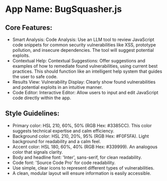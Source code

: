 # **App Name**: BugSquasher.js

## Core Features:

- Smart Analysis: Code Analysis: Use an LLM tool to review JavaScript code snippets for common security vulnerabilities like XSS, prototype pollution, and insecure dependencies. The tool will suggest potential exploits.
- Contextual Help: Contextual Suggestions: Offer suggestions and examples of how to remediate found vulnerabilities, using current best practices. This should function like an intelligent help system that guides the user to safe code.
- Results View: Vulnerability Display: Clearly show found vulnerabilities and potential exploits in an intuitive manner.
- Code Editor: Interactive Editor: Allow users to input and edit JavaScript code directly within the app.

## Style Guidelines:

- Primary color: HSL 210, 60%, 50% (RGB Hex: #3385CC). This color suggests technical expertise and calm efficiency.
- Background color: HSL 210, 20%, 95% (RGB Hex: #F0F5FA). Light background for readability and a calm feel.
- Accent color: HSL 180, 60%, 40% (RGB Hex: #339999). An analogous color that signals clarity.
- Body and headline font: 'Inter', sans-serif, for clean readability.
- Code font: 'Source Code Pro' for code readability.
- Use simple, clear icons to represent different types of vulnerabilities.
- A clean, modular layout will ensure information is easily accessible.
